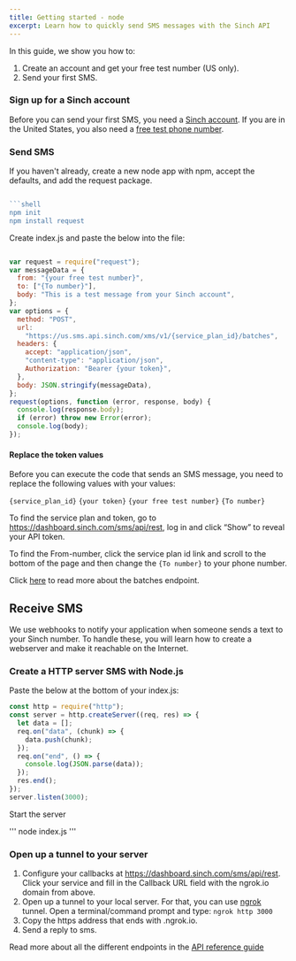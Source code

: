 ```yaml
---
title: Getting started - node
excerpt: Learn how to quickly send SMS messages with the Sinch API
---
```

In this guide, we show you how to:

1. Create an account and get your free test number (US only).
2. Send your first SMS.

### Sign up for a Sinch account

Before you can send your first SMS, you need a [Sinch
account](https://dashboard.sinch.com/signup). If you are in the United States, you also need a [free test phone number](https://dashboard.sinch.com/numbers/your-numbers/numbers).

### Send SMS

If you haven't already, create a new node app with npm, accept the defaults, and add the request package.

```javascript

```shell
npm init 
npm install request
```

Create index.js and paste the below into the file:

```Javascript

var request = require("request");
var messageData = {
  from: "{your free test number}",
  to: ["{To number}"],
  body: "This is a test message from your Sinch account",
};
var options = {
  method: "POST",
  url:
    "https://us.sms.api.sinch.com/xms/v1/{service_plan_id}/batches",
  headers: {
    accept: "application/json",
    "content-type": "application/json",
    Authorization: "Bearer {your token}",
  },
  body: JSON.stringify(messageData),
};
request(options, function (error, response, body) {
  console.log(response.body);
  if (error) throw new Error(error);
  console.log(body);
});
```

#### Replace the token values

Before you can execute the code that sends an SMS message, you need to replace the following values with your values:

`{service_plan_id}`
`{your token}`
`{your free test number}`
`{To number}`

To find the service plan and token, go to https://dashboard.sinch.com/sms/api/rest, log in and click “Show” to reveal your API token.

To find the From-number, click the service plan id link and scroll to the bottom of the page and then change the `{To number}` to your phone number.

Click [here](https://developers.sinch.com/reference/#sendsms) to read more about the batches endpoint.

## Receive SMS

We use webhooks to notify your application when someone sends a text to your Sinch number. To handle these, you will learn how to create a webserver and make it reachable on the Internet.

### Create a HTTP server SMS with Node.js

Paste the below at the bottom of your index.js:

```javascript
const http = require("http");
const server = http.createServer((req, res) => {
  let data = [];
  req.on("data", (chunk) => {
    data.push(chunk);
  });
  req.on("end", () => {
    console.log(JSON.parse(data));
  });
  res.end();
});
server.listen(3000);
```
Start the server

'''
node index.js
'''

### Open up a tunnel to your server

1. Configure your callbacks at  https://dashboard.sinch.com/sms/api/rest. Click your service and fill in the Callback URL field with the ngrok.io domain from above.
2. Open up a tunnel to your local server. For that, you can use [ngrok](https://ngrok.com/) tunnel. Open a terminal/command prompt and type: `ngrok http 3000`
3. Copy the https address that ends with .ngrok.io.
4. Send a reply to sms.

Read more about all the different endpoints in the [API reference guide](https://developers.sinch.com/reference)
